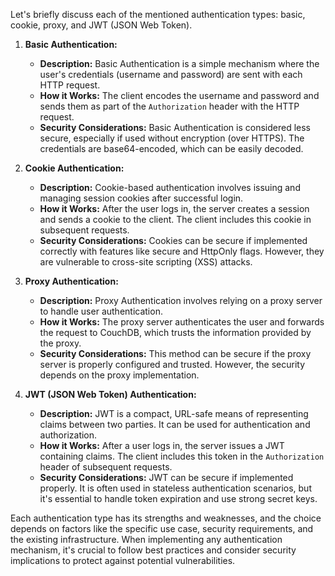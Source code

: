  Let's briefly discuss each of the mentioned authentication types: basic, cookie, proxy, and JWT (JSON Web Token).

1. **Basic Authentication:**
   - **Description:** Basic Authentication is a simple mechanism where the user's credentials (username and password) are sent with each HTTP request.
   - **How it Works:** The client encodes the username and password and sends them as part of the `Authorization` header with the HTTP request.
   - **Security Considerations:** Basic Authentication is considered less secure, especially if used without encryption (over HTTPS). The credentials are base64-encoded, which can be easily decoded.

2. **Cookie Authentication:**
   - **Description:** Cookie-based authentication involves issuing and managing session cookies after successful login.
   - **How it Works:** After the user logs in, the server creates a session and sends a cookie to the client. The client includes this cookie in subsequent requests.
   - **Security Considerations:** Cookies can be secure if implemented correctly with features like secure and HttpOnly flags. However, they are vulnerable to cross-site scripting (XSS) attacks.

3. **Proxy Authentication:**
   - **Description:** Proxy Authentication involves relying on a proxy server to handle user authentication.
   - **How it Works:** The proxy server authenticates the user and forwards the request to CouchDB, which trusts the information provided by the proxy.
   - **Security Considerations:** This method can be secure if the proxy server is properly configured and trusted. However, the security depends on the proxy implementation.

4. **JWT (JSON Web Token) Authentication:**
   - **Description:** JWT is a compact, URL-safe means of representing claims between two parties. It can be used for authentication and authorization.
   - **How it Works:** After a user logs in, the server issues a JWT containing claims. The client includes this token in the `Authorization` header of subsequent requests.
   - **Security Considerations:** JWT can be secure if implemented properly. It is often used in stateless authentication scenarios, but it's essential to handle token expiration and use strong secret keys.

Each authentication type has its strengths and weaknesses, and the choice depends on factors like the specific use case, security requirements, and the existing infrastructure. When implementing any authentication mechanism, it's crucial to follow best practices and consider security implications to protect against potential vulnerabilities.
